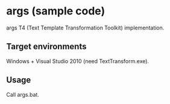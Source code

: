 args (sample code)
==================

args T4 (Text Template Transformation Toolkit) implementation.

Target environments
-------------------

Windows + Visual Studio 2010 (need TextTransform.exe).

Usage
-----

Call args.bat.

